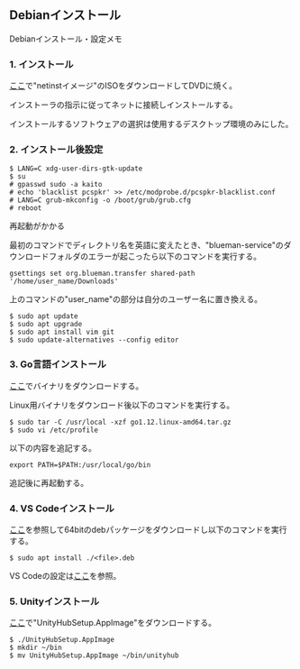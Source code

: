 ## Debianインストール

Debianインストール・設定メモ

### 1. インストール

[ここ](https://cdimage.debian.or.jp/)で"netinstイメージ"のISOをダウンロードしてDVDに焼く。

インストーラの指示に従ってネットに接続しインストールする。

インストールするソフトウェアの選択は使用するデスクトップ環境のみにした。

### 2. インストール後設定

```
$ LANG=C xdg-user-dirs-gtk-update
$ su
# gpasswd sudo -a kaito
# echo 'blacklist pcspkr' >> /etc/modprobe.d/pcspkr-blacklist.conf
# LANG=C grub-mkconfig -o /boot/grub/grub.cfg
# reboot
```

再起動がかかる

最初のコマンドでディレクトリ名を英語に変えたとき、"blueman-service"のダウンロードフォルダのエラーが起こったら以下のコマンドを実行する。

```
gsettings set org.blueman.transfer shared-path '/home/user_name/Downloads'
```

上のコマンドの"user_name"の部分は自分のユーザー名に置き換える。

```
$ sudo apt update
$ sudo apt upgrade
$ sudo apt install vim git
$ sudo update-alternatives --config editor
```

### 3. Go言語インストール

[ここ](https://golang.org/dl/)でバイナリをダウンロードする。

Linux用バイナリをダウンロード後以下のコマンドを実行する。

```
$ sudo tar -C /usr/local -xzf go1.12.linux-amd64.tar.gz
$ sudo vi /etc/profile
```

以下の内容を追記する。

```
export PATH=$PATH:/usr/local/go/bin
```

追記後に再起動する。

### 4. VS Codeインストール

[ここ](https://code.visualstudio.com/docs/setup/linux)を参照して64bitのdebパッケージをダウンロードし以下のコマンドを実行する。

```
$ sudo apt install ./<file>.deb
```

VS Codeの設定は[ここ](https://github.com/cherryk9821/install_vscode)を参照。

### 5. Unityインストール

[ここ](https://forum.unity.com/threads/unity-hub-release-candidate-0-20-1-is-now-available.546315/)で"UnityHubSetup.AppImage"をダウンロードする。

```
$ ./UnityHubSetup.AppImage
$ mkdir ~/bin
$ mv UnityHubSetup.AppImage ~/bin/unityhub
```
